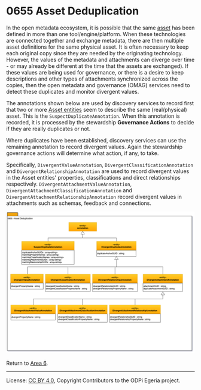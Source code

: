 <!-- SPDX-License-Identifier: CC-BY-4.0 -->
<!-- Copyright Contributors to the ODPi Egeria project 2019. -->

# 0655 Asset Deduplication

In the open metadata ecosystem, it is possible that the same 
[asset](../../../open-metadata-implementation/access-services/docs/concepts/assets) has been defined in
more than one tool/engine/platform.
When these technologies are connected together and exchange metadata, there are then multiple asset definitions for
the same physical asset.  It is often necessary to keep each original copy since they are needed by the originating technology.
However, the values of the metadata and attachments can diverge over time - or may already be different at the time
that the assets are exchanged).  If these values are being used for governance, or there is a desire to
keep descriptions and other types of attachments synchronized across the copies, then the open metadata
and governance (OMAG) services need to detect these duplicates and monitor divergent values.

The annotations shown below are used by discovery services to record first that two or more
[Asset entities](0010-Base-Model.md) seem to
describe the same (real/physical) asset.  This is the `SuspectDuplicateAnnotation`.  When this annotation
is recorded, it is processed by the stewardship **Governance Actions** to decide if they are really duplicates or
not.

Where duplicates have been established, discovery services can use the remaining annotation to
record divergent values.  Again the stewardship governance actions will determine what action, if any, to take.

Specifically, `DivergentValueAnnotation`, `DivergentClassificationAnnotation` and `DivergentRelationshipAnnotation`
are used to record divergent values in the Asset entities' properties, classifications and direct relationships
respectively.  `DivergentAttachmentValueAnnotation`, `DivergentAttachmentClassificationAnnotation` and
`DivergentAttachmentRelationshipAnnotation` record divergent values in attachments such as schemas, feedback and
connections.

![UML](0655-Asset-Deduplication.png#pagewidth)


Return to [Area 6](Area-6-models.md).


----
License: [CC BY 4.0](https://creativecommons.org/licenses/by/4.0/),
Copyright Contributors to the ODPi Egeria project.